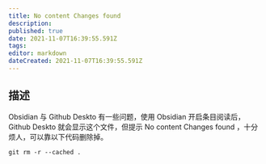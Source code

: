 ```yaml
---
title: No content Changes found
description: 
published: true
date: 2021-11-07T16:39:55.591Z
tags: 
editor: markdown
dateCreated: 2021-11-07T16:39:55.591Z
---
```


## 描述

Obsidian 与 Github Deskto 有一些问题，使用 Obsidian 开启条目阅读后，Github Deskto 就会显示这个文件，但提示 No content Changes found ，十分烦人，可以靠以下代码删除掉。

```shell
git rm -r --cached .
```
